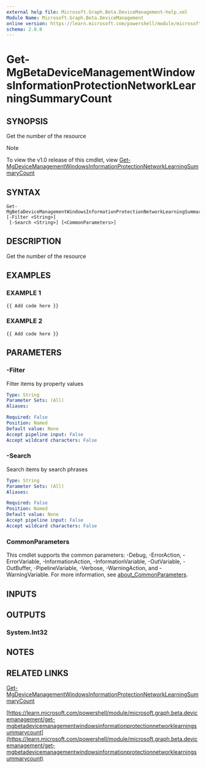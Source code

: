 ```yaml
---
external help file: Microsoft.Graph.Beta.DeviceManagement-help.xml
Module Name: Microsoft.Graph.Beta.DeviceManagement
online version: https://learn.microsoft.com/powershell/module/microsoft.graph.beta.devicemanagement/get-mgbetadevicemanagementwindowsinformationprotectionnetworklearningsummarycount
schema: 2.0.0
---
```


# Get-MgBetaDeviceManagementWindowsInformationProtectionNetworkLearningSummaryCount

## SYNOPSIS
Get the number of the resource

> [!NOTE]
> To view the v1.0 release of this cmdlet, view [Get-MgDeviceManagementWindowsInformationProtectionNetworkLearningSummaryCount](/powershell/module/Microsoft.Graph.DeviceManagement/Get-MgDeviceManagementWindowsInformationProtectionNetworkLearningSummaryCount?view=graph-powershell-1.0)

## SYNTAX

```
Get-MgBetaDeviceManagementWindowsInformationProtectionNetworkLearningSummaryCount [-Filter <String>]
 [-Search <String>] [<CommonParameters>]
```

## DESCRIPTION
Get the number of the resource

## EXAMPLES

### EXAMPLE 1
```
{{ Add code here }}
```

### EXAMPLE 2
```
{{ Add code here }}
```

## PARAMETERS

### -Filter
Filter items by property values

```yaml
Type: String
Parameter Sets: (All)
Aliases:

Required: False
Position: Named
Default value: None
Accept pipeline input: False
Accept wildcard characters: False
```

### -Search
Search items by search phrases

```yaml
Type: String
Parameter Sets: (All)
Aliases:

Required: False
Position: Named
Default value: None
Accept pipeline input: False
Accept wildcard characters: False
```

### CommonParameters
This cmdlet supports the common parameters: -Debug, -ErrorAction, -ErrorVariable, -InformationAction, -InformationVariable, -OutVariable, -OutBuffer, -PipelineVariable, -Verbose, -WarningAction, and -WarningVariable. For more information, see [about_CommonParameters](http://go.microsoft.com/fwlink/?LinkID=113216).

## INPUTS

## OUTPUTS

### System.Int32
## NOTES

## RELATED LINKS
[Get-MgDeviceManagementWindowsInformationProtectionNetworkLearningSummaryCount](/powershell/module/Microsoft.Graph.DeviceManagement/Get-MgDeviceManagementWindowsInformationProtectionNetworkLearningSummaryCount?view=graph-powershell-1.0)

[https://learn.microsoft.com/powershell/module/microsoft.graph.beta.devicemanagement/get-mgbetadevicemanagementwindowsinformationprotectionnetworklearningsummarycount](https://learn.microsoft.com/powershell/module/microsoft.graph.beta.devicemanagement/get-mgbetadevicemanagementwindowsinformationprotectionnetworklearningsummarycount)


